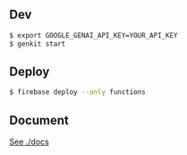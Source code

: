## Dev

```zsh
$ export GOOGLE_GENAI_API_KEY=YOUR_API_KEY
$ genkit start
```

## Deploy

```zsh
$ firebase deploy --only functions
```

## Document
[See ./docs](./docs/)